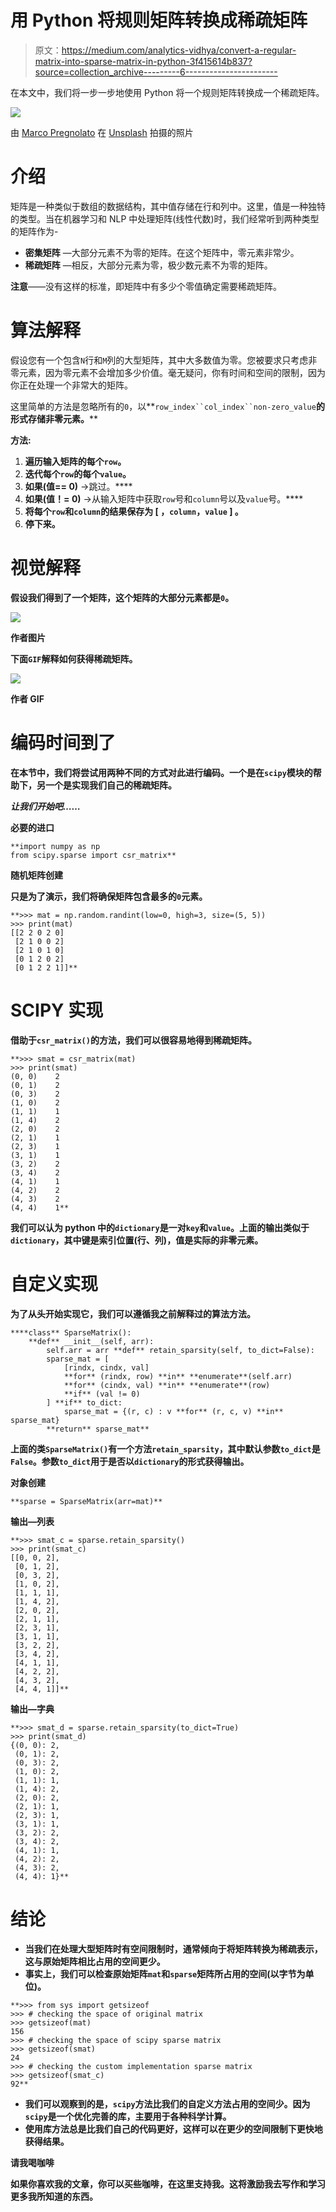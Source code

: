 # 用 Python 将规则矩阵转换成稀疏矩阵

> 原文：<https://medium.com/analytics-vidhya/convert-a-regular-matrix-into-sparse-matrix-in-python-3f415614b837?source=collection_archive---------6----------------------->

在本文中，我们将一步一步地使用 Python 将一个规则矩阵转换成一个稀疏矩阵。

![](img/5d34364b1302f0ea139e21e43016c45b.png)

由 [Marco Pregnolato](https://unsplash.com/@marco_pregnolato?utm_source=medium&utm_medium=referral) 在 [Unsplash](https://unsplash.com?utm_source=medium&utm_medium=referral) 拍摄的照片

# 介绍

矩阵是一种类似于数组的数据结构，其中值存储在行和列中。这里，值是一种独特的类型。当在机器学习和 NLP 中处理矩阵(线性代数)时，我们经常听到两种类型的矩阵作为-

*   **密集矩阵** —大部分元素不为零的矩阵。在这个矩阵中，零元素非常少。
*   **稀疏矩阵** —相反，大部分元素为零，极少数元素不为零的矩阵。

**注意**——没有这样的标准，即矩阵中有多少个零值确定需要稀疏矩阵。

# 算法解释

假设您有一个包含`N`行和`M`列的大型矩阵，其中大多数值为零。您被要求只考虑非零元素，因为零元素不会增加多少价值。毫无疑问，你有时间和空间的限制，因为你正在处理一个非常大的矩阵。

这里简单的方法是忽略所有的`0`，以**`row_index``col_index``non-zero_value`**的形式存储非零元素。****

******方法:******

1.  ****遍历输入矩阵的每个`row`。****
2.  ****迭代每个`row`的每个`value`。****
3.  ****如果**(值== 0)** →跳过。****
4.  ****如果**(值！= 0)** →从输入矩阵中获取`row`号和`column`号以及`value`号。****
5.  ****将每个`row`和`column`的结果保存为 **[** ，`column`，`value` **]** 。****
6.  ****停下来。****

# ****视觉解释****

****假设我们得到了一个矩阵，这个矩阵的大部分元素都是`0`。****

****![](img/6cfa8f4eb00775c7373e3b7e7937e18a.png)****

****作者图片****

****下面`GIF`解释如何获得稀疏矩阵。****

****![](img/147daf6d1cdec9375db283ad33942440.png)****

****作者 GIF****

# ****编码时间到了****

****在本节中，我们将尝试用两种不同的方式对此进行编码。一个是在`scipy`模块的帮助下，另一个是实现我们自己的稀疏矩阵。****

*****让我们开始吧……*****

******必要的进口******

```
**import numpy as np
from scipy.sparse import csr_matrix**
```

******随机矩阵创建******

****只是为了演示，我们将确保矩阵包含最多的`0`元素。****

```
**>>> mat = np.random.randint(low=0, high=3, size=(5, 5))
>>> print(mat)
[[2 2 0 2 0]
 [2 1 0 0 2]
 [2 1 0 1 0]
 [0 1 2 0 2]
 [0 1 2 2 1]]**
```

# ****SCIPY 实现****

****借助于`csr_matrix()`的方法，我们可以很容易地得到稀疏矩阵。****

```
**>>> smat = csr_matrix(mat)
>>> print(smat)
(0, 0)    2
(0, 1)    2
(0, 3)    2
(1, 0)    2
(1, 1)    1
(1, 4)    2
(2, 0)    2
(2, 1)    1
(2, 3)    1
(3, 1)    1
(3, 2)    2
(3, 4)    2
(4, 1)    1
(4, 2)    2
(4, 3)    2
(4, 4)    1**
```

****我们可以认为 python 中的`dictionary`是一对`key`和`value`。上面的输出类似于`dictionary`，其中键是索引位置(行、列)，值是实际的非零元素。****

# ****自定义实现****

****为了从头开始实现它，我们可以遵循我之前解释过的算法方法。****

```
****class** SparseMatrix():
    **def** __init__(self, arr):
        self.arr = arr **def** retain_sparsity(self, to_dict=False):
        sparse_mat = [
            [rindx, cindx, val]
            **for** (rindx, row) **in** **enumerate**(self.arr)
            **for** (cindx, val) **in** **enumerate**(row)
            **if** (val != 0)
        ] **if** to_dict:
            sparse_mat = {(r, c) : v **for** (r, c, v) **in** sparse_mat}
        **return** sparse_mat**
```

****上面的类`SparseMatrix()`有一个方法`retain_sparsity`，其中默认参数`to_dict`是`False`。参数`to_dict`用于是否以`dictionary`的形式获得输出。****

******对象创建******

```
**sparse = SparseMatrix(arr=mat)**
```

******输出—列表******

```
**>>> smat_c = sparse.retain_sparsity()
>>> print(smat_c)
[[0, 0, 2],
 [0, 1, 2],
 [0, 3, 2],
 [1, 0, 2],
 [1, 1, 1],
 [1, 4, 2],
 [2, 0, 2],
 [2, 1, 1],
 [2, 3, 1],
 [3, 1, 1],
 [3, 2, 2],
 [3, 4, 2],
 [4, 1, 1],
 [4, 2, 2],
 [4, 3, 2],
 [4, 4, 1]]**
```

******输出—字典******

```
**>>> smat_d = sparse.retain_sparsity(to_dict=True)
>>> print(smat_d)
{(0, 0): 2,
 (0, 1): 2,
 (0, 3): 2,
 (1, 0): 2,
 (1, 1): 1,
 (1, 4): 2,
 (2, 0): 2,
 (2, 1): 1,
 (2, 3): 1,
 (3, 1): 1,
 (3, 2): 2,
 (3, 4): 2,
 (4, 1): 1,
 (4, 2): 2,
 (4, 3): 2,
 (4, 4): 1}**
```

# ****结论****

*   ****当我们在处理大型矩阵时有空间限制时，通常倾向于将矩阵转换为稀疏表示，这与原始矩阵相比占用的空间更少。****
*   ****事实上，我们可以检查原始矩阵`mat`和`sparse`矩阵所占用的空间(以字节为单位)。****

```
**>>> from sys import getsizeof
>>> # checking the space of original matrix
>>> getsizeof(mat) 
156
>>> # checking the space of scipy sparse matrix
>>> getsizeof(smat)
24
>>> # checking the custom implementation sparse matrix
>>> getsizeof(smat_c)
92**
```

*   ****我们可以观察到的是，`scipy`方法比我们的自定义方法占用的空间少。因为`scipy`是一个优化完善的库，主要用于各种科学计算。****
*   ****使用库方法总是比我们自己的代码更好，这样可以在更少的空间限制下更快地获得结果。****

****请我喝咖啡****

****如果你喜欢我的文章，你可以买些咖啡，在这里支持我。这将激励我去写作和学习更多我所知道的东西。****